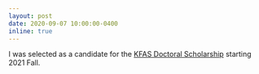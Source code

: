 ```yaml
---
layout: post
date: 2020-09-07 10:00:00-0400
inline: true
---
```


I was selected as a candidate for the [KFAS Doctoral Scholarship](http://www.kfas.or.kr/ScholarShip/ScholarShip0201.aspx?pCulture=en) starting 2021 Fall.
